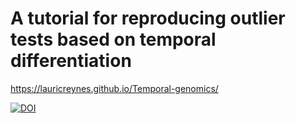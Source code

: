 # A tutorial for reproducing outlier tests based on temporal differentiation 
https://lauricreynes.github.io/Temporal-genomics/

<a href="https://zenodo.org/doi/10.5281/zenodo.10946281"><img src="https://zenodo.org/badge/658858332.svg" alt="DOI"></a>

